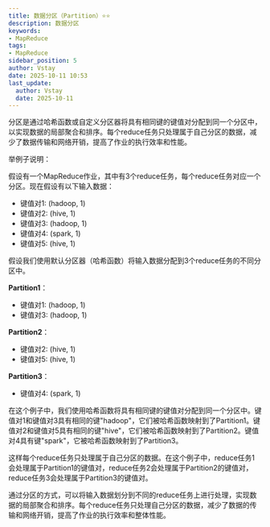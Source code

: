 ```yaml
---
title: 数据分区（Partition）⭐️⭐️
description: 数据分区
keywords:
- MapReduce
tags:
- MapReduce
sidebar_position: 5
author: Vstay
date: 2025-10-11 10:53
last_update:
  author: Vstay
  date: 2025-10-11
---
```

分区是通过哈希函数或自定义分区器将具有相同键的键值对分配到同一个分区中，以实现数据的局部聚合和排序。每个reduce任务只处理属于自己分区的数据，减少了数据传输和网络开销，提高了作业的执行效率和性能。

举例子说明：

假设有一个MapReduce作业，其中有3个reduce任务，每个reduce任务对应一个分区。现在假设有以下输入数据：

*   键值对1: (hadoop, 1)
*   键值对2: (hive, 1)
*   键值对3: (hadoop, 1)
*   键值对4: (spark, 1)
*   键值对5: (hive, 1)

假设我们使用默认分区器（哈希函数）将输入数据分配到3个reduce任务的不同分区中。

**Partition1**：

*   键值对1: (hadoop, 1)
*   键值对3: (hadoop, 1)

**Partition2**：

*   键值对2: (hive, 1)
*   键值对5: (hive, 1)

**Partition3**：

*   键值对4: (spark, 1)

在这个例子中，我们使用哈希函数将具有相同键的键值对分配到同一个分区中。键值对1和键值对3具有相同的键"hadoop"，它们被哈希函数映射到了Partition1。键值对2和键值对5具有相同的键"hive"，它们被哈希函数映射到了Partition2。键值对4具有键"spark"，它被哈希函数映射到了Partition3。

这样每个reduce任务只处理属于自己分区的数据。在这个例子中，reduce任务1会处理属于Partition1的键值对，reduce任务2会处理属于Partition2的键值对，reduce任务3会处理属于Partition3的键值对。

通过分区的方式，可以将输入数据划分到不同的reduce任务上进行处理，实现数据的局部聚合和排序。每个reduce任务只处理自己分区的数据，减少了数据的传输和网络开销，提高了作业的执行效率和整体性能。